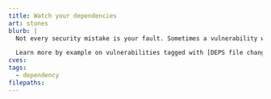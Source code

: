 ```yaml
---
title: Watch your dependencies
art: stones
blurb: |
  Not every security mistake is your fault. Sometimes a vulnerability will arise in a library that you depend upon. Does it affect you? Will you work around it? How will you know?

  Learn more by example on vulnerabilities tagged with [DEPS file changed.](/tags/DEPS)
cves:
tags:
  - dependency
filepaths:
---
```

